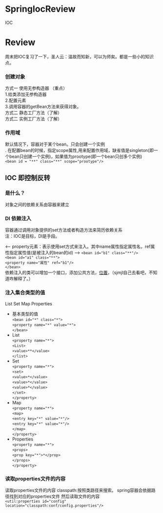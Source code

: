 # SpringIocReview
IOC
# Review
周末把IOC复习了一下，圣人云：温故而知新，可以为师矣。都是一些小的知识点。
### 创建对象
方式一 使用无参构造器 （重点）<br>
1.给类添加无参构造器<br>
2.配置<bean>元素<br>
3.调用容器的getBean方法来获得对象。<br>
方式二 静态工厂方法（了解）<br>
方式二 实例工厂方法（了解）<br>
### 作用域
默认情况下，容器对于某个bean。只会创建一个实例 <br>.
在配置bean的时候，指定scope属性,用来配置作用域，缺省值是singleton(即一个bean只创建一个实例)，如果值为prootype(即一个bean只创多个实例)<br>
`<bean id = "**" class="**" scope="prootype"/>`
## IOC 即控制反转
### 是什么？
对象之间的依赖关系由容器来建立 <br>
### DI 依赖注入
容器通过调用对象提供的set方法或者构造方法来简历依赖关系<br>
注：IOC是目标，DI是手段。<br>

<-- property元素：表示使用set方式来注入。其中name属性指定属性名，ref属性指定属性值(是被注入的bean的id) -->
`<bean id="b1" class="**"/>`<br>
`<bean id="a1" class="**">`<br>
`<property name="属性" ref="b1"/>`<br>
`</bean>`<br>
依赖注入的类可以增加一个接口，添加公共方法，[位置](https://github.com/sanjiaomaojl/SpringIocReview/blob/master/src/IOC/IB.java)，（sjmjl自己去看吧，不知道咋解释了。）
### 注入集合类型的值 
List Set Map Properties<br>
- 基本类型的值<br>
`<bean id="*" class="*">`<br>
`<property name="*" value="*">`<br>
`</bean>`<br>
- List<br>
`<property name="*">`<br>
`<List>`<br>
`<value>**</value>`<br>
`</list>`<br>
- Set <br>
    `<property name="*">`<br>
    `<set>`<br>
    `<value>*</value>`<br>
    `<value>*</value>`<br>
    `<value>*</value>`<br>
    `</set>`<br>
    `</property>`<br>
- Map<br>
`<property name="*">`<br>
`<map>`<br>
`<entry key="*" value="*"/>`<br>
`<entry key="*" value="*"/>`<br>
`</map>`<br>
`</property>`<br>
- Properties<br>
`<property name="*">`<br>
`<props>`<br>
`<prop key="*">*</prop>`<br>
`</props>`<br>
`</property>`<br>
### 读取properties文件的内容
读取properties文件的内容
        classpath:按照类路径来搜索。
        spring容器会依据路径找到对应的properties文件
        然后读取文件的内容<br>
`<util:properties id="config" location="classpath:conf/config.properties"/>`
